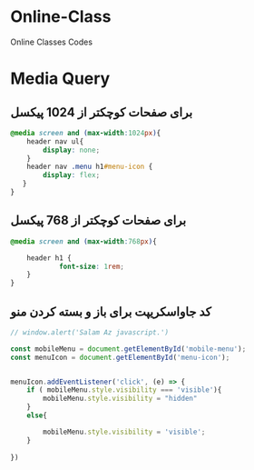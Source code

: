# Online-Class
Online Classes Codes

# Media Query 

## برای صفحات کوچکتر از 1024 پیکسل 

```css
@media screen and (max-width:1024px){ 
    header nav ul{
        display: none;
    }
    header nav .menu h1#menu-icon {
        display: flex;
   }
}
```

## برای صفحات کوچکتر از 768 پیکسل 
```css
@media screen and (max-width:768px){

    header h1 {
            font-size: 1rem;
    }
}
```

## کد جاواسکریپت برای باز و بسته کردن منو
```js
// window.alert('Salam Az javascript.')

const mobileMenu = document.getElementById('mobile-menu');
const menuIcon = document.getElementById('menu-icon');


menuIcon.addEventListener('click', (e) => {
    if ( mobileMenu.style.visibility === 'visible'){
        mobileMenu.style.visibility = "hidden"
    }
    else{

        mobileMenu.style.visibility = 'visible';
    }
    
})
```
